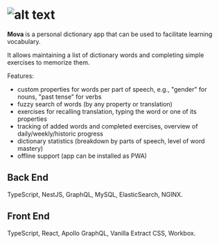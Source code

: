 # ![alt text](https://github.com/GeronimoOM/mova/blob/main/client/public/images/favicon.ico?raw=true) 

**Mova** is a personal dictionary app that can be used to facilitate learning vocabulary.

It allows maintaining a list of dictionary words and completing simple exercises to memorize them.

Features:
- custom properties for words per part of speech, e.g., "gender" for nouns, "past tense" for verbs
- fuzzy search of words (by any property or translation)
- exercises for recalling translation, typing the word or one of its properties
- tracking of added words and completed exercises, overview of daily/weekly/historic progress
- dictionary statistics (breakdown by parts of speech, level of word mastery)
- offline support (app can be installed as PWA)

## Back End

TypeScript, NestJS, GraphQL, MySQL, ElasticSearch, NGINX.

## Front End

TypeScript, React, Apollo GraphQL, Vanilla Extract CSS, Workbox.
